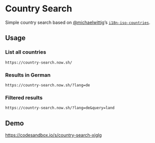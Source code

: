 # Country Search

Simple country search based on [@michaelwittig](https://github.com/michaelwittig)’s [`i18n-iso-countries`](https://github.com/michaelwittig/node-i18n-iso-countries).

## Usage

### List all countries

```
https://country-search.now.sh/
```

### Results in German

```
https://country-search.now.sh/?lang=de
```

### Filtered results

```
https://country-search.now.sh/?lang=de&query=land
```

## Demo

https://codesandbox.io/s/country-search-xiglg
